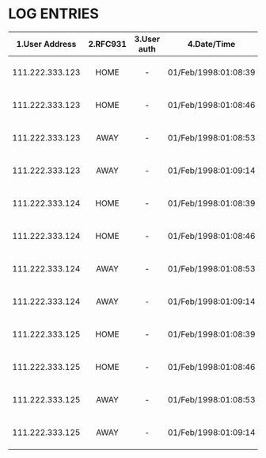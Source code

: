 # LOG ENTRIES
| 1.User Address | 2.RFC931       | 3.User auth    | 4.Date/Time    | 5.GMT Offset   | 6.Action       | 7.Return Code  | 8.Size         | 9.Referrer     | 10.APInfo      |
|:--------------:|:--------------:|:--------------:|:--------------:|:--------------:|:--------------:|:--------------:|:--------------:|:--------------:|:--------------:|
|111.222.333.123 |HOME|-|01/Feb/1998:01:08:39|0800|GET /bannerad/ad.htm HTTP/1.0|200|198|http://www.referrer.com/bannerad/ba_intro.htm|Mozilla/4.01 (Macintosh; I; PPC)|
|111.222.333.123 |HOME|-|01/Feb/1998:01:08:46|0800|GET /bannerad/ad.htm HTTP/1.0|200|28083|http://www.referrer.com/bannerad/ba_intro.htm|Mozilla/4.01 (Macintosh; I; PPC)|
|111.222.333.123 |AWAY|-|01/Feb/1998:01:08:53|0800|GET /bannerad/ad7.gif HTTP/1.0|200|9332|http://www.referrer.com/bannerad/ba_ad.htm|Mozilla/4.01 (Macintosh; I; PPC)|
|111.222.333.123 |AWAY|-|01/Feb/1998:01:09:14|0800|GET /bannerad/click.htm HTTP/1.0|200|207|http://www.referrer.com/bannerad/menu.htm|Mozilla/4.01 (Macintosh; I; PPC)|
|111.222.333.124 |HOME|-|01/Feb/1998:01:08:39|0800|GET /bannerad/ad.htm HTTP/1.0|200|198|http://www.referrer.com/bannerad/ba_intro.htm|Mozilla/4.01 (Macintosh; I; PPC)|
|111.222.333.124 |HOME|-|01/Feb/1998:01:08:46|0800|GET /bannerad/ad.htm HTTP/1.0|200|28083|http://www.referrer.com/bannerad/ba_intro.htm|Mozilla/4.01 (Macintosh; I; PPC)|
|111.222.333.124 |AWAY|-|01/Feb/1998:01:08:53|0800|GET /bannerad/ad7.gif HTTP/1.0|200|9332|http://www.referrer.com/bannerad/ba_ad.htm|Mozilla/4.01 (Macintosh; I; PPC)|
|111.222.333.124 |AWAY|-|01/Feb/1998:01:09:14|0800|GET /bannerad/click.htm HTTP/1.0|200|207|http://www.referrer.com/bannerad/menu.htm|Mozilla/4.01 (Macintosh; I; PPC)|
|111.222.333.125 |HOME|-|01/Feb/1998:01:08:39|0800|GET /bannerad/ad.htm HTTP/1.0|200|198|http://www.referrer.com/bannerad/ba_intro.htm|Mozilla/4.01 (Macintosh; I; PPC)|
|111.222.333.125 |HOME|-|01/Feb/1998:01:08:46|0800|GET /bannerad/ad.htm HTTP/1.0|200|28083|http://www.referrer.com/bannerad/ba_intro.htm|Mozilla/4.01 (Macintosh; I; PPC)|
|111.222.333.125 |AWAY|-|01/Feb/1998:01:08:53|0800|GET /bannerad/ad7.gif HTTP/1.0|200|9332|http://www.referrer.com/bannerad/ba_ad.htm|Mozilla/4.01 (Macintosh; I; PPC)|
|111.222.333.125 |AWAY|-|01/Feb/1998:01:09:14|0800|GET /bannerad/click.htm HTTP/1.0|200|207|http://www.referrer.com/bannerad/menu.htm|Mozilla/4.01 (Macintosh; I; PPC)|
